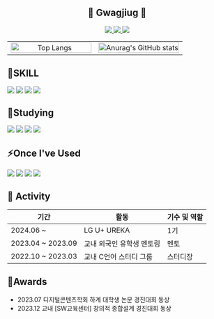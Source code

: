 <div align="center">
  <h2>👻 Gwagjiug 👻</h2>
  <a href="https://velog.io/@gawgjiug/posts">
    <img src="https://img.shields.io/badge/Velog-3DDC84?style=flat-square&logo=Blogger&logoColor=white"/>
  </a>
  <a href="https://www.instagram.com/gwagjiug/">
    <img src="https://img.shields.io/badge/Instagram-E4405F?style=flat-square&logo=Instagram&logoColor=white"/>
  </a>
  <a href="https://github.com/gawgjiug">
    <img src="https://hits.seeyoufarm.com/api/count/incr/badge.svg?url=https%3A%2F%2Fgithub.com%2Fgawgjiug&count_bg=%23000000&title_bg=%23000000&icon=github.svg&icon_color=%23E7E7E7&title=GitHub&edge_flat=false"/>
  </a>
</div>

<table>
  <tr>
    <td align="center" style="width: 50%;">
      <a href="https://github.com/anuraghazra/github-readme-stats">
        <img width="100%" src="https://github-readme-stats.vercel.app/api/top-langs/?username=gawgjiug" alt="Top Langs"/>
      </a>
    </td>
    <td align="center" style="width: 50% ;">
      <a href="https://github.com/anuraghazra/github-readme-stats">
        <img width="100%" src="https://github-readme-stats.vercel.app/api?username=gawgjiug&show_icons=true&theme=radical" alt="Anurag's GitHub stats"/>
      </a>
    </td>
  </tr>
</table>








## 🔨SKILL
    

![](https://img.shields.io/badge/Java-ED8B00?style=for-the-badge&logo=openjdk&logoColor=white)
![](https://img.shields.io/badge/Firebase-DD2C00?style=for-the-badge&logo=Firebase&logoColor=white)
![](https://img.shields.io/badge/Kotlin-7F52FF?style=for-the-badge&logo=Kotlin&logoColor=white)
![](https://img.shields.io/badge/C++-00599C?style=for-the-badge&logo=C++&logoColor=white)





## 📖Studying
![](https://img.shields.io/badge/HTML-E34F26?style=for-the-badge&logo=HTML&logoColor=white)
![](https://img.shields.io/badge/CSS-1572B6?style=for-the-badge&logo=CSS&logoColor=white)
![](https://img.shields.io/badge/JS-F7DF1E?style=for-the-badge&logo=JavaScript&logoColor=white)
![](https://img.shields.io/badge/React-61DAFB?style=for-the-badge&logo=React&logoColor=white)


## ⚡️Once I've Used
![](https://img.shields.io/badge/Glide-18BED4?style=for-the-badge&logo=Glide&logoColor=white)
![](https://img.shields.io/badge/Linux-FCC624?style=for-the-badge&logo=Linux&logoColor=white)
![](https://img.shields.io/badge/Figma-F24E1E?style=for-the-badge&logo=Figma&logoColor=white)
![](https://img.shields.io/badge/MySQL-4479A1?style=for-the-badge&logo=MySQL&logoColor=white)


##  🏃 Activity

| 기간 | 활동 | 기수 및 역할 |
| --- | --- | --- |
| 2024.06 ~ | LG U+ UREKA | 1기 |
| 2023.04 ~ 2023.09 | 교내 외국인 유학생 멘토링 | 멘토 |
| 2022.10 ~ 2023.03 | 교내 C언어 스터디 그룹 | 스터디장 |


## 🎉Awards

* 2023.07 디지털콘텐츠학회 하계 대학생 논문 경진대회 동상
* 2023.12 교내 [SW교육센터] 창의적 종합설계 경진대회 동상



